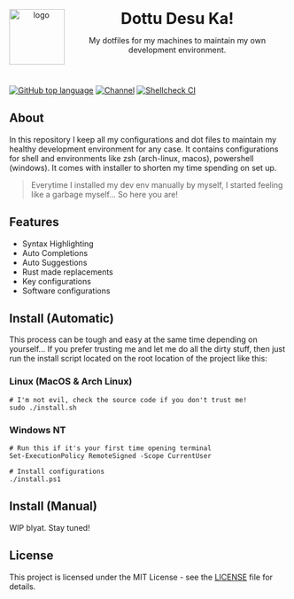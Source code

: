 <header>
<img src="https://www.katsuki.moe/favicons/pinned.svg" alt="logo" height="100" align="left">
<h1 style="display: inline">Dottu Desu Ka!</h1>

My dotfiles for my machines to maintain my own development environment.

</header>

[![GitHub top language](https://img.shields.io/github/languages/top/katsuki-yuri/dots?style=flat-square&logo=github)](https://github.com/katsuki-yuri/dots)
[![Channel](https://img.shields.io/badge/Chat-grey?style=flat-square&logo=telegram)](https://t.me/yurionblog)
[![Shellcheck CI](https://github.com/katsuki-yuri/dots/actions/workflows/test.yml/badge.svg)](https://github.com/katsuki-yuri/dots/actions/workflows/test.yml)

## About

In this repository I keep all my configurations and dot files to maintain my healthy development environment for any case. It contains configurations
for shell and environments like zsh (arch-linux, macos), powershell (windows). It comes with installer to shorten my time spending on set up.

> Everytime I installed my dev env manually by myself, I started feeling like a garbage myself... So here you are!

## Features

- Syntax Highlighting
- Auto Completions
- Auto Suggestions
- Rust made replacements
- Key configurations
- Software configurations

## Install (Automatic)

This process can be tough and easy at the same time depending on yourself... If you prefer trusting me and let me do all the dirty stuff, then just run the install script located on the root location of the project like this:

### Linux (MacOS & Arch Linux)

```shell
# I'm not evil, check the source code if you don't trust me!
sudo ./install.sh
```

### Windows NT

```shell
# Run this if it's your first time opening terminal
Set-ExecutionPolicy RemoteSigned -Scope CurrentUser

# Install configurations
./install.ps1
```

## Install (Manual)

WIP blyat. Stay tuned!

## License

This project is licensed under the MIT License - see the [LICENSE](LICENSE) file for details.
